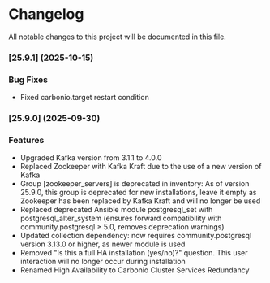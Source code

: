 # Changelog

All notable changes to this project will be documented in this file. 

### [25.9.1] (2025-10-15)


### Bug Fixes
* Fixed carbonio.target restart condition


### [25.9.0] (2025-09-30)


### Features
* Upgraded Kafka version from 3.1.1 to 4.0.0
* Replaced Zookeeper with Kafka Kraft due to the use of a new version of Kafka
* Group [zookeeper_servers] is deprecated in inventory: As of version 25.9.0, this group is deprecated for new installations, leave it empty as Zookeeper has been replaced by Kafka Kraft and will no longer be used
* Replaced deprecated Ansible module postgresql_set with postgresql_alter_system (ensures forward compatibility with community.postgresql ≥ 5.0, removes deprecation warnings)
* Updated collection dependency: now requires community.postgresql version 3.13.0 or higher, as newer module is used
* Removed "Is this a full HA installation (yes/no)?" question. This user interaction will no longer occur during installation
* Renamed High Availability to Carbonio Cluster Services Redundancy
